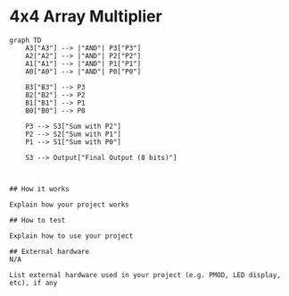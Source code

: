 <!---

This file is used to generate your project datasheet. Please fill in the information below and delete any unused
sections.

You can also include images in this folder and reference them in the markdown. Each image must be less than
512 kb in size, and the combined size of all images must be less than 1 MB.
-->


# 4x4 Array Multiplier

```mermaid
graph TD
    A3["A3"] --> |"AND"| P3["P3"]
    A2["A2"] --> |"AND"| P2["P2"]
    A1["A1"] --> |"AND"| P1["P1"]
    A0["A0"] --> |"AND"| P0["P0"]
    
    B3["B3"] --> P3
    B2["B2"] --> P2
    B1["B1"] --> P1
    B0["B0"] --> P0
    
    P3 --> S3["Sum with P2"]
    P2 --> S2["Sum with P1"]
    P1 --> S1["Sum with P0"]
    
    S3 --> Output["Final Output (8 bits)"]



## How it works

Explain how your project works

## How to test

Explain how to use your project

## External hardware
N/A

List external hardware used in your project (e.g. PMOD, LED display, etc), if any
